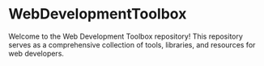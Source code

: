 # WebDevelopmentToolbox
Welcome to the Web Development Toolbox repository! This repository serves as a comprehensive collection of tools, libraries, and resources for web developers. 
